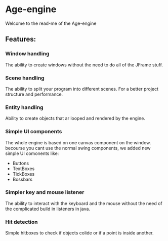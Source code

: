 # Age-engine
Welcome to the read-me of the Age-engine

## Features:
### Window handling
The ability to create windows without the need to do all of the JFrame stuff.

### Scene handling
The ability to split your program into different scenes. For a better project structure and performance.

### Entity handling
Ability to create objects that ar looped and rendered by the engine.

### Simple UI components
The whole engine is based on one canvas component on the window. becourse you cant use the normal swing components, we added new simple UI comonents like:

- Buttons
- TextBoxes
- TickBoxes
- Bossbars

### Simpler key and mouse listener
The ability to interact with the keyboard and the mouse without the need of the complicated build in listeners in java.

### Hit detection
Simple hitboxes to check if objects colide or if a point is inside another. 

